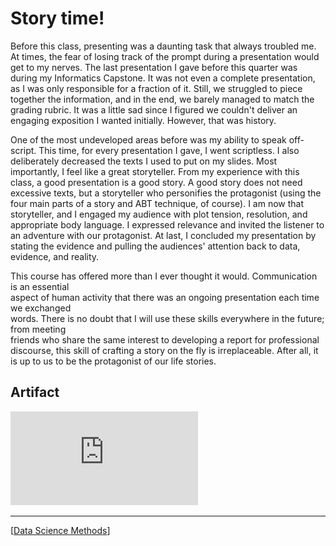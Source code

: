 # Story time!

Before this class, presenting was a daunting task that always troubled me. At times, the fear of losing track of the prompt during a presentation would get to my nerves. The last presentation I gave before this quarter was during my Informatics Capstone. It was not even a complete presentation, as I was only responsible for a fraction of it. Still, we struggled to piece together the information, and in the end, we barely managed to match the grading rubric. It was a little sad since I figured we couldn't deliver an engaging exposition I wanted initially. However, that was history.

One of the most undeveloped areas before was my ability to speak off-script. This time, for every presentation I gave, I went scriptless. I also deliberately decreased the texts I used to put on my slides. Most importantly, I feel like a great storyteller. From my experience with this class, a good presentation is a good story. A good story does not need excessive texts, but a storyteller who personifies the protagonist (using the four main parts of a story and ABT technique, of course). I am now that storyteller, and I engaged my audience with plot tension, resolution, and appropriate body language. I expressed relevance and invited the listener to an adventure with our protagonist. At last, I concluded my presentation by stating the evidence and pulling the audiences' attention back to data, evidence, and reality.

This course has offered more than I ever thought it would. Communication is an essential  
aspect of human activity that there was an ongoing presentation each time we exchanged  
words. There is no doubt that I will use these skills everywhere in the future; from meeting  
friends who share the same interest to developing a report for professional discourse, this skill of crafting a story on the fly is irreplaceable. After all, it is up to us to be the protagonist of our life stories.

## Artifact

![](https://github.com/QuantumEPR/z-en-kb/blob/master/pdfs/Storytelling%20Slides%202.pdf)

---

[[Data Science Methods]]



[//begin]: # "Autogenerated link references for markdown compatibility"
[Data Science Methods]: <../INFO/Data Science Methods> "Time for a refresher"
[//end]: # "Autogenerated link references"
